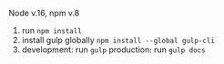Node v.16, npm v.8

1. run `npm install`
2. install gulp globally `npm install --global gulp-cli`
3. development: run `gulp` production: run `gulp docs`

